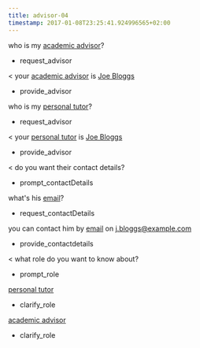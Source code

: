 ```yaml
---
title: advisor-04
timestamp: 2017-01-08T23:25:41.924996565+02:00
---
```


who is my [academic advisor](role)?
* request_advisor

< your [academic advisor](role) is [Joe Bloggs](person)
* provide_advisor

who is my [personal tutor](role)?
* request_advisor

< your [personal tutor](role) is [Joe Bloggs](person)
* provide_advisor

< do you want their contact details?
* prompt_contactDetails

what's his [email](contacttype)?
* request_contactDetails

you can contact him by [email](contacttype) on [j.bloggs@example.com](contactvalue)
* provide_contactdetails

< what role do you want to know about?
* prompt_role

[personal tutor](role)
* clarify_role

[academic advisor](role)
* clarify_role